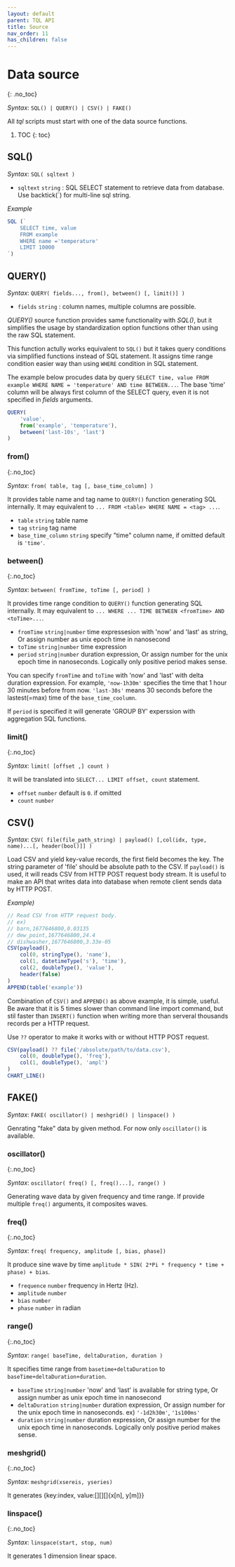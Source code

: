 ```yaml
---
layout: default
parent: TQL API
title: Source
nav_order: 11
has_children: false
---
```


# Data source
{: .no_toc}

*Syntax*: `SQL() | QUERY() | CSV() | FAKE()`

All *tql* scripts must start with one of the data source functions.


1. TOC
{: toc}

## SQL()

*Syntax*: `SQL( sqltext )`

- `sqltext` `string` : SQL SELECT statement to retrieve data from database. Use backtick(`) for multi-line sql string.

*Example*

```js
SQL (`
    SELECT time, value 
    FROM example 
    WHERE name ='temperature'
    LIMIT 10000
`)
```

## QUERY()

*Syntax*: `QUERY( fields..., from(), between() [, limit()] )`

- `fields` `string` : column names, multiple columns are possible.

*QUERY()* source function provides same functionality with *SQL()*, but it simplifies the usage by standardization option functions other than using the raw SQL statement.

This function actully works equivalent to `SQL()` but it takes query conditions via simplified functions instead of SQL statement.
It assigns time range condition easier way than using `WHERE` condition in SQL statement.

The example below procudes data by query `SELECT time, value FROM example WHERE NAME = 'temperature' AND time BETWEEN...`.
The base 'time' column will be always first column of the SELECT query, even it is not specified in *fields* arguments.

```js
QUERY(
    'value',
    from('example', 'temperature'),
    between('last-10s', 'last')
)
```

### from()
{:.no_toc}

*Syntax*: `from( table, tag [, base_time_column] )`

It provides table name and tag name to `QUERY()` function generating SQL internally. It may equivalent to `... FROM <table> WHERE NAME = <tag> ...`.

- `table` `string` table name
- `tag` `string` tag name
- `base_time_column` `string` specify "time" column name, if omitted default is `'time'`.

### between()
{:.no_toc}

*Syntax*: `between( fromTime, toTime [, period] )`

It provides time range condition to `QUERY()` function generating SQL internally.
It may equivalent to `... WHERE ... TIME BETWEEN <fromTime> AND <toTime>...`.

- `fromTime` `string|number` time expressesion with 'now' and 'last' as string, Or assign number as unix epoch time in nanosecond
- `toTime` `string|number` time expression
- `period` `string|number` duration expression, Or assign number for the unix epoch time in nanoseconds. Logically only positive period makes sense.

You can specify `fromTime` and `toTime` with 'now' and 'last' with delta duration expression. 
For example, `'now-1h30m'` specifies the time that 1 hour 30 minutes before from now.
`'last-30s'` means 30 seconds before the lastest(=max) time of the `base_time_coolumn`.

If `period` is specified it will generate 'GROUP BY' experssion with aggregation SQL functions.

### limit()
{:.no_toc}

*Syntax*: `limit( [offset ,] count )`

It will be translated into `SELECT... LIMIT offset, count` statement.

- `offset` `number` default is `0`. if omitted
- `count` `number`

<!--### DUMP() -->

## CSV()

*Syntax*: `CSV( file(file_path_string) | payload() [,col(idx, type, name)...[, header(bool)]] )`

Load CSV and yield key-value records, the first field becomes the key.
The string parameter of 'file' should be absolute path to the CSV.
If `payload()` is used, it will reads CSV from HTTP POST request body stream. It is useful to make an API that writes data into database when remote client sends data by HTTP POST.

*Example)*

```js
// Read CSV from HTTP request body.
// ex)
// barn,1677646800,0.03135
// dew_point,1677646800,24.4
// dishwasher,1677646800,3.33e-05
CSV(payload(), 
    col(0, stringType(), 'name'),
    col(1, datetimeType('s'), 'time'),
    col(2, doubleType(), 'value'),
    header(false)
)
APPEND(table('example'))
```

Combination of `CSV()` and `APPEND()` as above example, it is simple, useful. Be aware that it is 5 times slower than command line import command, but stil faster than `INSERT()` function when writing more than serveral thousands records per a HTTP request.

Use `??` operator to make it works with or without HTTP POST request.

```js
CSV(payload() ?? file('/absolute/path/to/data.csv'),
    col(0, doubleType(), 'freq'),
    col(1, doubleType(), 'ampl')
)
CHART_LINE()
```

## FAKE()

*Syntax*: `FAKE( oscillator() | meshgrid() | linspace() )`

Genrating "fake" data by given method. For now only `oscillator()` is available.

### oscillator()
{:.no_toc}

*Syntax*: `oscillator( freq() [, freq()...], range() )`

Generating wave data by given frequency and time range. If provide multiple `freq()` arguments, it composites waves.

### freq()
{:.no_toc}

*Syntax*: `freq( frequency, amplitude [, bias, phase])`

It produce sine wave by time `amplitude * SIN( 2*Pi * frequency * time + phase) + bias`.

- `frequence` `number` frequency in Hertz (Hz).
- `amplitude` `number`
- `bias` `number`
- `phase` `number` in radian

### range()
{:.no_toc}

*Syntax*: `range( baseTime, deltaDuration, duration )`

It specifies time range from `basetime+deltaDuration` to `baseTime+deltaDuration+duration`.

- `baseTime` `string|number` 'now' and 'last' is available for string type, Or assign number as unix epoch time in nanosecond
- `deltaDuration` `string|number` duration expression, Or assign number for the unix epoch time in nanoseconds. ex) `'-1d2h30m'`, `'1s100ms'`
- `duration` `string|number` duration expression, Or assign number for the unix epoch time in nanoseconds. Logically only positive period makes sense.

### meshgrid()
{:.no_toc}

*Syntax*: `meshgrid(xsereis, yseries)`

It generates {key:index, value:[][][]{x[n], y[m]}}

### linspace()
{:.no_toc}

*Syntax*: `linspace(start, stop, num)`

It generates 1 dimension linear space.
